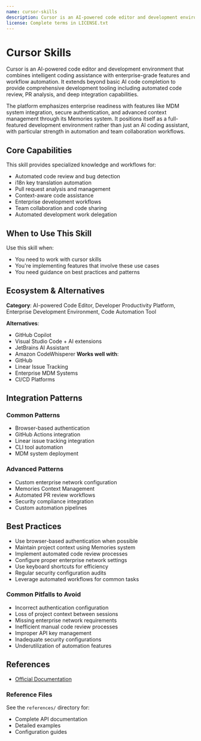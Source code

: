 ```yaml
---
name: cursor-skills
description: Cursor is an AI-powered code editor and development environment that combines intelligent coding assistance with enterprise-grade features and workflow automation. It extends beyond basic AI code comp...
license: Complete terms in LICENSE.txt
---
```


# Cursor Skills

Cursor is an AI-powered code editor and development environment that combines intelligent coding assistance with enterprise-grade features and workflow automation. It extends beyond basic AI code completion to provide comprehensive development tooling including automated code review, PR analysis, and deep integration capabilities.

The platform emphasizes enterprise readiness with features like MDM system integration, secure authentication, and advanced context management through its Memories system. It positions itself as a full-featured development environment rather than just an AI coding assistant, with particular strength in automation and team collaboration workflows.

## Core Capabilities

This skill provides specialized knowledge and workflows for:

- Automated code review and bug detection
- i18n key translation automation
- Pull request analysis and management
- Context-aware code assistance
- Enterprise development workflows
- Team collaboration and code sharing
- Automated development work delegation

## When to Use This Skill

Use this skill when:
- You need to work with cursor skills
- You're implementing features that involve these use cases
- You need guidance on best practices and patterns

## Ecosystem & Alternatives

**Category**: AI-powered Code Editor, Developer Productivity Platform, Enterprise Development Environment, Code Automation Tool

**Alternatives**:
- GitHub Copilot
- Visual Studio Code + AI extensions
- JetBrains AI Assistant
- Amazon CodeWhisperer
**Works well with**:
- GitHub
- Linear Issue Tracking
- Enterprise MDM Systems
- CI/CD Platforms

## Integration Patterns

### Common Patterns

- Browser-based authentication
- GitHub Actions integration
- Linear issue tracking integration
- CLI tool automation
- MDM system deployment
### Advanced Patterns

- Custom enterprise network configuration
- Memories Context Management
- Automated PR review workflows
- Security compliance integration
- Custom automation pipelines

## Best Practices

- Use browser-based authentication when possible
- Maintain project context using Memories system
- Implement automated code review processes
- Configure proper enterprise network settings
- Use keyboard shortcuts for efficiency
- Regular security configuration audits
- Leverage automated workflows for common tasks

### Common Pitfalls to Avoid

- Incorrect authentication configuration
- Loss of project context between sessions
- Missing enterprise network requirements
- Inefficient manual code review processes
- Improper API key management
- Inadequate security configurations
- Underutilization of automation features

## References

- [Official Documentation](https://cursor.com/docs)

### Reference Files

See the `references/` directory for:
- Complete API documentation
- Detailed examples
- Configuration guides
